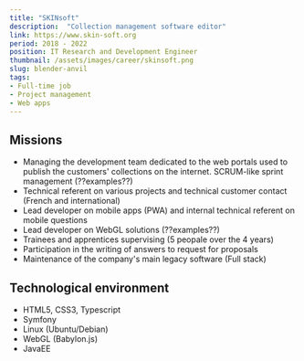 ```yaml
---
title: "SKINsoft"
description:  "Collection management software editor"
link: https://www.skin-soft.org
period: 2018 - 2022
position: IT Research and Development Engineer
thumbnail: /assets/images/career/skinsoft.png
slug: blender-anvil
tags:
- Full-time job
- Project management
- Web apps
---
```


## Missions 
- Managing the development team dedicated to the web portals used to publish the customers' collections on the internet. SCRUM-like sprint management (??examples??)
- Technical referent on various projects and technical customer contact (French and international)
- Lead developer on mobile apps (PWA) and internal technical referent on mobile questions
- Lead developer on WebGL solutions (??examples??)
- Trainees and apprentices supervising (5 peopale over the 4 years)
- Participation in the writing of answers to request for proposals
- Maintenance of the company's main legacy software (Full stack)  

## Technological environment
- HTML5, CSS3, Typescript
- Symfony
- Linux (Ubuntu/Debian)
- WebGL (Babylon.js)
- JavaEE
